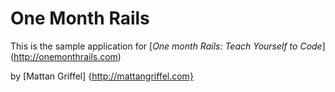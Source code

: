 # One Month Rails

This is the sample application for 
[*One month Rails: Teach Yourself to Code*] (http://onemonthrails.com)

by [Mattan Griffel] {http://mattangriffel.com}